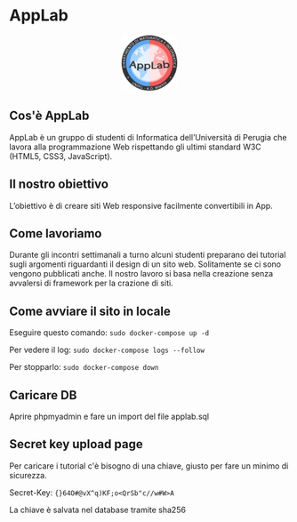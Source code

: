 # AppLab
<div id="header" align="center">
  <img src="/client/img/logo_128p.webp" width="100"/>
</div>

## Cos'è AppLab
AppLab è un gruppo di studenti di Informatica dell’Università di Perugia che lavora alla programmazione Web rispettando gli ultimi standard W3C (HTML5, CSS3, JavaScript).

## Il nostro obiettivo
L’obiettivo è di creare siti Web responsive facilmente convertibili in App.

## Come lavoriamo
Durante gli incontri settimanali a turno alcuni studenti preparano dei tutorial sugli argomenti riguardanti il design di un sito web. Solitamente se ci sono vengono pubblicati
anche.
Il nostro lavoro si basa nella creazione senza avvalersi di framework per la crazione di siti.

## Come avviare il sito in locale
Eseguire questo comando:
`sudo docker-compose up -d`

Per vedere il log:
`sudo docker-compose logs --follow`

Per stopparlo:
`sudo docker-compose down`

## Caricare DB
Aprire phpmyadmin e fare un import del file applab.sql

## Secret key upload page
Per caricare i tutorial c'è bisogno di una chiave, giusto per fare un minimo di sicurezza.

Secret-Key:
`{}64O#@vX^q)KF;o<QrSb"c//w#W>A`

La chiave è salvata nel database tramite sha256
